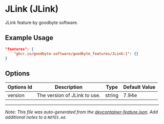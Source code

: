 
# JLink (JLink)

JLink feature by goodbyte software.

## Example Usage

```json
"features": {
    "ghcr.io/goodbyte-software/goodbyte_features/JLink:1": {}
}
```

## Options

| Options Id | Description | Type | Default Value |
|-----|-----|-----|-----|
| version | The version of JLink to use. | string | 7.94e |



---

_Note: This file was auto-generated from the [devcontainer-feature.json](https://github.com/goodbyte-software/goodbyte_features/blob/main/src/JLink/devcontainer-feature.json).  Add additional notes to a `NOTES.md`._
